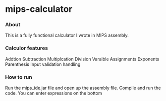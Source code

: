 # mips-calculator

### About
This is a fully functional calculator I wrote in MIPS assembly. 

### Calculor features 
Addtion
Subtraction
Multiplcation
Division
Varaible Assignments
Exponents
Parenthesis 
Input validation handling


### How to run
Run the mips_ide.jar file and open up the assembly file. Compile and run the code. You can enter expressions on the bottom

